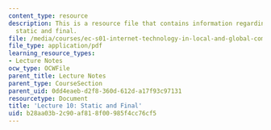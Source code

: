 ```yaml
---
content_type: resource
description: This is a resource file that contains information regarding lecture 10
  static and final.
file: /media/courses/ec-s01-internet-technology-in-local-and-global-communities-spring-2005-summer-2005/b28aa03b2c90af818f00985f4cc76cf5_MITEC_S01S05_l10_static.pdf
file_type: application/pdf
learning_resource_types:
- Lecture Notes
ocw_type: OCWFile
parent_title: Lecture Notes
parent_type: CourseSection
parent_uid: 0dd4eaeb-d2f8-360d-612d-a17f93c97131
resourcetype: Document
title: 'Lecture 10: Static and Final'
uid: b28aa03b-2c90-af81-8f00-985f4cc76cf5
---
```

